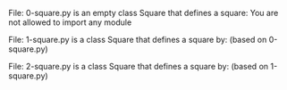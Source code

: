 File: 0-square.py is an empty class Square that defines a square:
You are not allowed to import any module

File: 1-square.py is a class Square that defines a square by: (based on 0-square.py)

File: 2-square.py is a class Square that defines a square by: (based on 1-square.py)

